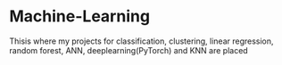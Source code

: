 # Machine-Learning
Thisis where my projects for classification, clustering, linear regression, random forest, ANN, deeplearning(PyTorch) and KNN are placed
